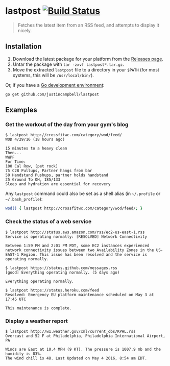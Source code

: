 # lastpost [![Build Status](https://travis-ci.org/justincampbell/lastpost.svg?branch=master)](https://travis-ci.org/justincampbell/lastpost)

> Fetches the latest item from an RSS feed, and attempts to display it nicely.

## Installation

1. Download the latest package for your platform from the [Releases page](https://github.com/justincampbell/lastpost/releases/latest).
2. Untar the package with `tar -zxvf lastpost*.tar.gz`.
3. Move the extracted `lastpost` file to a directory in your `$PATH` (for most systems, this will be `/usr/local/bin/`).

Or, if you have a [Go development environment](https://golang.org/doc/install):

```
go get github.com/justincampbell/lastpost
```

## Examples

### Get the workout of the day from your gym's blog

```
$ lastpost http://crossfitwc.com/category/wod/feed/
WOD 4/29/16 (18 hours ago)

15 minutes to a heavy clean
Then...
WWPF
For Time:
100 Cal Row, (pet rock)
75 C2B Pullups, Partner hangs from bar
50 Handstand Pushups, partner holds handstand
25 Ground To OH, 185/133
Sleep and hydration are essential for recovery
```

Any `lastpost` command could also be set as a shell alias (in `~/.profile` or `~/.bash_profile`):

```sh
wod() { lastpost http://crossfitwc.com/category/wod/feed/; }
```

### Check the status of a web service

```
$ lastpost http://status.aws.amazon.com/rss/ec2-us-east-1.rss
Service is operating normally: [RESOLVED] Network Connectivity

Between 1:59 PM and 2:01 PM PDT, some EC2 instances experienced network connectivity issues between two Availability Zones in the US-EAST-1 Region. This issue has been resolved and the service is operating normally.
```

```
$ lastpost https://status.github.com/messages.rss
[good] Everything operating normally. (5 days ago)

Everything operating normally.
```

```
$ lastpost https://status.heroku.com/feed
Resolved: Emergency EU platform maintenance scheduled on May 3 at 17:45 UTC

This maintenance is complete.
```

### Display a weather report

```
$ lastpost http://w1.weather.gov/xml/current_obs/KPHL.rss
Overcast and 52 F at Philadelphia, Philadelphia International Airport, PA

Winds are East at 10.4 MPH (9 KT). The pressure is 1007.9 mb and the humidity is 83%.
The wind chill is 48. Last Updated on May 4 2016, 8:54 am EDT.
```
